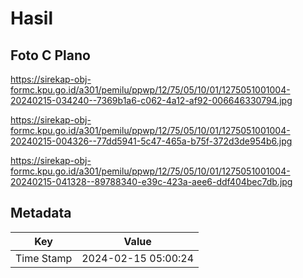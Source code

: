 # Hasil

## Foto C Plano

https://sirekap-obj-formc.kpu.go.id/a301/pemilu/ppwp/12/75/05/10/01/1275051001004-20240215-034240--7369b1a6-c062-4a12-af92-006646330794.jpg

https://sirekap-obj-formc.kpu.go.id/a301/pemilu/ppwp/12/75/05/10/01/1275051001004-20240215-004326--77dd5941-5c47-465a-b75f-372d3de954b6.jpg

https://sirekap-obj-formc.kpu.go.id/a301/pemilu/ppwp/12/75/05/10/01/1275051001004-20240215-041328--89788340-e39c-423a-aee6-ddf404bec7db.jpg


## Metadata

| Key        | Value               |
| ---------- | ------------------- |
| Time Stamp | 2024-02-15 05:00:24 |



